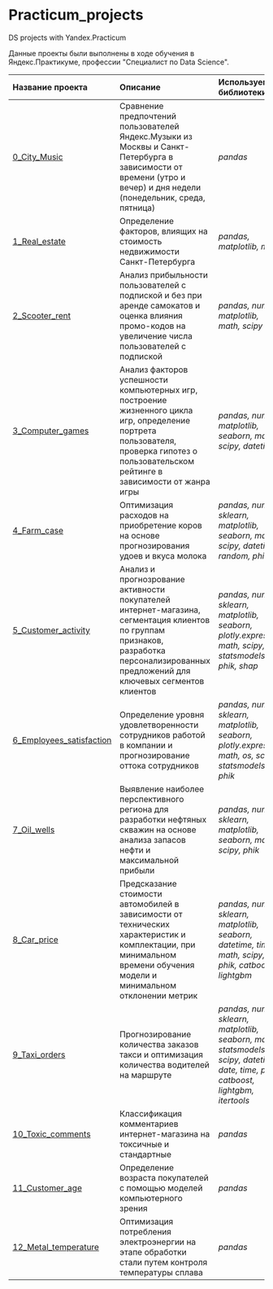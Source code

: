 # Practicum_projects
DS projects with Yandex.Practicum

Данные проекты были выполнены в ходе обучения в Яндекс.Практикуме, профессии "Специалист по Data Science".

| Название проекта | Описание | Используемые библиотеки | 
| :---------------------- | :---------------------- | :---------------------- |
| [0_City_Music](0_City_Music)| Сравнение предпочтений пользователей Яндекс.Музыки из Москвы и Санкт-Петербурга в зависимости от времени (утро и вечер) и дня недели (понедельник, среда, пятница)| *pandas* |
| [1_Real_estate](1_Real_estate)| Определение факторов, влиящих на стоимость недвижимости Санкт-Петербурга| *pandas, matplotlib, math* |
| [2_Scooter_rent](2_Scooter_rent)| Анализ прибыльности пользователей с подпиской и без при аренде самокатов и оценка влияния промо-кодов на увеличение числа пользователей с подпиской| *pandas, numpy, matplotlib, math, scipy* |
| [3_Computer_games](3_Computer_games)| Анализ факторов успешности компьютерных игр, построение жизненного цикла игр, определение портрета пользователя, проверка гипотез о пользовательском рейтинге в зависимости от жанра игры| *pandas, numpy, matplotlib, seaborn, math, scipy, datetime* |
| [4_Farm_case](4_Farm_case)| Оптимизация расходов на приобретение коров на основе прогнозирования удоев и вкуса молока| *pandas, numpy, sklearn, matplotlib, seaborn, math, scipy, datetime, random, phik* |
| [5_Customer_activity](5_Customer_activity)| Анализ и прогнозрование активности покупателей интернет-магазина, сегментация клиентов по группам признаков, разработка персонализированных предложений для ключевых сегментов клиентов| *pandas, numpy, sklearn, matplotlib, seaborn, plotly.express, math, scipy, statsmodels, phik, shap* |
| [6_Employees_satisfaction](6_Employees_satisfaction)| Определение уровня удовлетворенности сотрудников работой в компании и прогнозирование оттока сотрудников| *pandas, numpy, sklearn, matplotlib, seaborn, plotly.express, math, os, scipy, statsmodels, phik* |
| [7_Oil_wells](7_Oil_wells)| Выявление наиболее перспективного региона для разработки нефтяных скважин на основе анализа запасов нефти и максимальной прибыли | *pandas, numpy, sklearn, matplotlib, seaborn, math, scipy, phik* |
| [8_Car_price](8_Car_price)| Предсказание стоимости автомобилей в зависимости от технических характеристик и комплектации, при минимальном времени обучения модели и минимальном отклонении метрик | *pandas, numpy, sklearn, matplotlib, seaborn, datetime, time, math, scipy, phik, catboost, lightgbm* |
| [9_Taxi_orders](9_Taxi_orders)| Прогнозирование количества заказов такси и оптимизация количества водителей на маршруте| *pandas, numpy, sklearn, matplotlib, seaborn, math, statsmodels, scipy, datetime, date, time, phik, catboost, lightgbm, itertools* |
| [10_Toxic_comments](10_Toxic_comments)| Классификация комментариев интернет-магазина на токсичные и стандартные| *pandas* |
| [11_Customer_age](11_Customer_age)| Определение возраста покупателей с помощью моделей компьютерного зрения| *pandas* |
| [12_Metal_temperature](12_Metal_temperature)| Оптимизация потребления электроэнергии на этапе обработки стали путем контроля температуры сплава| *pandas* |
